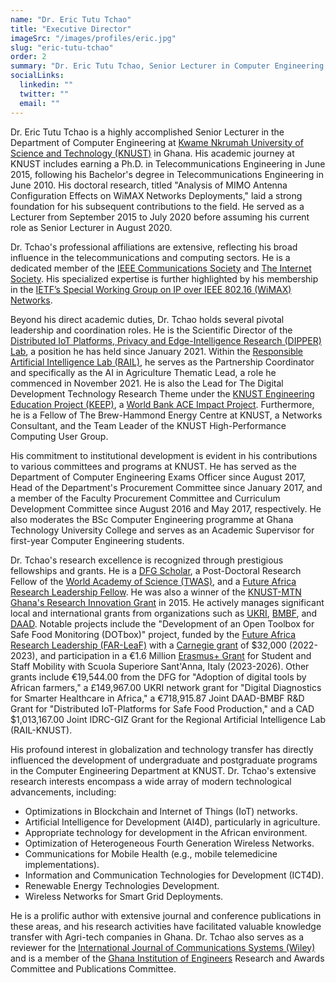 ```yaml
---
name: "Dr. Eric Tutu Tchao"
title: "Executive Director"
imageSrc: "/images/profiles/eric.jpg"
slug: "eric-tutu-tchao"
order: 2
summary: "Dr. Eric Tutu Tchao, Senior Lecturer in Computer Engineering at KNUST and Scientific Director at DIPPER Lab, directs the operational and strategic initiatives of AINAS. His expertise encompasses telecommunications, blockchain, IoT, and AI, with a focus on sustainable development and community engagement across Africa. Dr. Tchao's contributions extend to global research through his involvement with the Responsible AI Lab (RAIL), IEEE and the Internet Society."
socialLinks:
  linkedin: ""
  twitter: ""
  email: ""
---
```

Dr. Eric Tutu Tchao is a highly accomplished Senior Lecturer in the Department of Computer Engineering at [Kwame Nkrumah University of Science and Technology (KNUST)](https://www.knust.edu.gh/) in Ghana. His academic journey at KNUST includes earning a Ph.D. in Telecommunications Engineering in June 2015, following his Bachelor's degree in Telecommunications Engineering in June 2010\. His doctoral research, titled "Analysis of MIMO Antenna Configuration Effects on WiMAX Networks Deployments," laid a strong foundation for his subsequent contributions to the field. He served as a Lecturer from September 2015 to July 2020 before assuming his current role as Senior Lecturer in August 2020\.

Dr. Tchao's professional affiliations are extensive, reflecting his broad influence in the telecommunications and computing sectors. He is a dedicated member of the [IEEE Communications Society](https://www.comsoc.org/) and [The Internet Society](https://www.internetsociety.org/). His specialized expertise is further highlighted by his membership in the [IETF’s Special Working Group on IP over IEEE 802.16 (WiMAX) Networks](https://datatracker.ietf.org/wg/16ng/about/).

Beyond his direct academic duties, Dr. Tchao holds several pivotal leadership and coordination roles. He is the Scientific Director of the [Distributed IoT Platforms, Privacy and Edge-Intelligence Research (DIPPER) Lab](https://dipperlab.knust.edu.gh/about-us), a position he has held since January 2021\. Within the [Responsible Artificial Intelligence Lab (RAIL)](https://rail.knust.edu.gh/), he serves as the Partnership Coordinator and specifically as the AI in Agriculture Thematic Lead, a role he commenced in November 2021\. He is also the Lead for The Digital Development Technology Research Theme under the [KNUST Engineering Education Project (KEEP)](https://keep.knust.edu.gh/), a [World Bank ACE Impact Project](https://www.worldbank.org/en/events/2025/04/07/african-higher-education-centers-of-excellence-a-decade-of-impact-innovation-and-excellence). Furthermore, he is a Fellow of The Brew-Hammond Energy Centre at KNUST, a Networks Consultant, and the Team Leader of the KNUST High-Performance Computing User Group.

His commitment to institutional development is evident in his contributions to various committees and programs at KNUST. He has served as the Department of Computer Engineering Exams Officer since August 2017, Head of the Department's Procurement Committee since January 2017, and a member of the Faculty Procurement Committee and Curriculum Development Committee since August 2016 and May 2017, respectively. He also moderates the BSc Computer Engineering programme at Ghana Technology University College and serves as an Academic Supervisor for first-year Computer Engineering students.

Dr. Tchao's research excellence is recognized through prestigious fellowships and grants. He is a [DFG Scholar](https://www.dfg.de/en/), a Post-Doctoral Research Fellow of the [World Academy of Science (TWAS)](https://twas.org/), and a [Future Africa Research Leadership Fellow](https://www.up.ac.za/future-africa/news/post_3288338-cultivating-research-leaders-for-a-sustainable-future-africa). He was also a winner of the [KNUST-MTN Ghana's Research Innovation Grant](https://allafrica.com/stories/201506300520.html) in 2015\. He actively manages significant local and international grants from organizations such as [UKRI](https://www.ukri.org/), [BMBF](https://www.bmbf.de/EN/Home/home_node.html), and [DAAD](https://www.daad.de/en/). Notable projects include the "Development of an Open Toolbox for Safe Food Monitoring (DOTbox)" project, funded by the [Future Africa Research Leadership (FAR-LeaF)](https://www.futureafrica.science/farleaf/far-leaf-profiles/dr-eric-tutu-tchao/) with a [Carnegie grant](https://www.carnegie.org/programs/) of $32,000 (2022-2023), and participation in a €1.6 Million [Erasmus+ Grant](https://erasmus-plus.ec.europa.eu/) for Student and Staff Mobility with Scuola Superiore Sant'Anna, Italy (2023-2026). Other grants include €19,544.00 from the DFG for "Adoption of digital tools by African farmers," a £149,967.00 UKRI network grant for "Digital Diagnostics for Smarter Healthcare in Africa," a €718,915.87 Joint DAAD-BMBF R\&D Grant for "Distributed IoT-Platforms for Safe Food Production," and a CAD $1,013,167.00 Joint IDRC-GIZ Grant for the Regional Artificial Intelligence Lab (RAIL-KNUST).

His profound interest in globalization and technology transfer has directly influenced the development of undergraduate and postgraduate programs in the Computer Engineering Department at KNUST. Dr. Tchao's extensive research interests encompass a wide array of modern technological advancements, including:

* Optimizations in Blockchain and Internet of Things (IoT) networks.  
* Artificial Intelligence for Development (AI4D), particularly in agriculture.  
* Appropriate technology for development in the African environment.  
* Optimization of Heterogeneous Fourth Generation Wireless Networks.  
* Communications for Mobile Health (e.g., mobile telemedicine implementations).  
* Information and Communication Technologies for Development (ICT4D).  
* Renewable Energy Technologies Development.  
* Wireless Networks for Smart Grid Deployments.

He is a prolific author with extensive journal and conference publications in these areas, and his research activities have facilitated valuable knowledge transfer with Agri-tech companies in Ghana. Dr. Tchao also serves as a reviewer for the [International Journal of Communications Systems (Wiley)](https://onlinelibrary.wiley.com/journal/10991172) and is a member of the [Ghana Institution of Engineers](https://www.ghie.org.gh/) Research and Awards Committee and Publications Committee.
